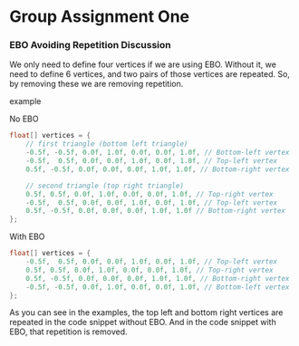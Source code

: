 # Group Assignment One

### EBO Avoiding Repetition Discussion

We only need to define four vertices if we are using EBO. Without it, we need to define 6 vertices, and two pairs of those vertices are repeated. So, by removing these we are removing repetition.

example

No EBO
```cs
float[] vertices = { 
    // first triangle (bottom left triangle)
    -0.5f, -0.5f, 0.0f, 1.0f, 0.0f, 0.0f, 1.0f, // Bottom-left vertex
    -0.5f,  0.5f, 0.0f, 0.0f, 1.0f, 0.0f, 1.0f, // Top-left vertex
    0.5f, -0.5f, 0.0f, 0.0f, 0.0f, 1.0f, 1.0f, // Bottom-right vertex

    // second triangle (top right triangle)
    0.5f, 0.5f, 0.0f, 1.0f, 0.0f, 0.0f, 1.0f, // Top-right vertex
    -0.5f,  0.5f, 0.0f, 0.0f, 1.0f, 0.0f, 1.0f, // Top-left vertex
    0.5f, -0.5f, 0.0f, 0.0f, 0.0f, 1.0f, 1.0f // Bottom-right vertex
};
```

With EBO

```cs
float[] vertices = {
    -0.5f,  0.5f, 0.0f, 0.0f, 1.0f, 0.0f, 1.0f, // Top-left vertex
    0.5f, 0.5f, 0.0f, 1.0f, 0.0f, 0.0f, 1.0f, // Top-right vertex
    0.5f, -0.5f, 0.0f, 0.0f, 0.0f, 1.0f, 1.0f, // Bottom-right vertex
    -0.5f, -0.5f, 0.0f, 1.0f, 0.0f, 0.0f, 1.0f, // Bottom-left vertex
};
```

As you can see in the examples, the top left and bottom right vertices are repeated in the code snippet without EBO. And in the code snippet with EBO, that repetition is removed.